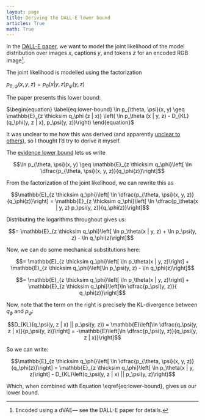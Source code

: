 ```yaml
---
layout: page
title: Deriving the DALL-E lower bound
articles: True
math: True
---
```


In the [DALL-E paper](https://arxiv.org/abs/2102.12092), we want to model the joint likelihood of the model distribution over images $x$, captions $y$, and tokens $z$ for an encoded RGB image[^1].

[^1]: Encoded using a dVAE— see the DALL-E paper for details.

The joint likelihood is modelled using the factorization

$\begin{equation}
\label{eq:factorization}
p_{\theta, \psi}(x, y, z) = p_\theta(x | y, z) p_\psi(y, z)
\end{equation}$

The paper presents this lower bound:

$\begin{equation}
\label{eq:lower-bound}
\ln p_{\theta, \psi}(x, y) \geq \mathbb{E}_{z \thicksim q_\phi (z | x)} \left( \ln p_\theta (x | y, z) - D_{KL}(q_\phi(y, z | x), p_\psi(y, z))\right)
\end{equation}$

It was unclear to me how this was derived (and apparently [unclear to others](https://github.com/openai/DALL-E/issues/20)), so I thought I’d try to derive it myself.

The [evidence lower bound](https://en.wikipedia.org/wiki/Evidence_lower_bound) lets us write

$$\ln p_{\theta, \psi}(x, y) \geq \mathbb{E}_{z \thicksim q_\phi}\left[ \ln \dfrac{p_{\theta, \psi}(x, y, z)}{q_\phi(z)}\right]$$

From the factorization of the joint likelihood, we can rewrite this as

$$\mathbb{E}_{z \thicksim q_\phi}\left[ \ln \dfrac{p_{\theta, \psi}(x, y, z)}{q_\phi(z)}\right] = \mathbb{E}_{z \thicksim q_\phi}\left[ \ln \dfrac{p_\theta(x | y, z) p_\psi(y, z)}{q_\phi(z)}\right]$$

Distributing the logarithms throughout gives us:

$$= \mathbb{E}_{z \thicksim q_\phi}\left[ \ln p_\theta(x | y, z) + \ln p_\psi(y, z) - \ln q_\phi(z)\right]$$

Now, we can do some mechanical substitutions here:

$$= \mathbb{E}_{z \thicksim q_\phi}\left[ \ln p_\theta(x | y, z)\right] + \mathbb{E}_{z \thicksim q_\phi}\left[\ln p_\psi(y, z) - \ln q_\phi(z)\right]$$

$$= \mathbb{E}_{z \thicksim q_\phi}\left[ \ln p_\theta(x | y, z)\right] + \mathbb{E}_{z \thicksim q_\phi}\left[\ln \dfrac{p_\psi(y, z)}{ q_\phi(z)}\right]$$

Now, note that the term on the right is precisely the KL-divergence between $q_\phi$ and $p_\psi$:

$$D_{KL}(q_\psi(y, z | x) || p_\psi(y, z)) = \mathbb{E}\left[\ln \dfrac{q_\psi(y, z | x)}{p_\psi(y, z)}\right] = -\mathbb{E}\left[\ln \dfrac{p_\psi(y, z)}{q_\psi(y, z | x)}\right]$$

So we can write:

$$\mathbb{E}_{z \thicksim q_\phi}\left[ \ln \dfrac{p_{\theta, \psi}(x, y, z)}{q_\phi(z)}\right] = \mathbb{E}_{z \thicksim q_\phi}\left[ \ln p_\theta(x | y, z)\right] - D_{KL}\left(q_\psi(y, z | x) || p_\psi(y, z)\right)$$

Which, when combined with Equation \eqref{eq:lower-bound}, gives us our lower bound.